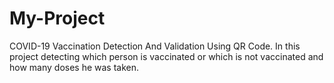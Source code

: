 # My-Project
COVID-19 Vaccination Detection And Validation Using QR Code.
In this project detecting which person is vaccinated or which is not vaccinated and how many doses he was taken.
